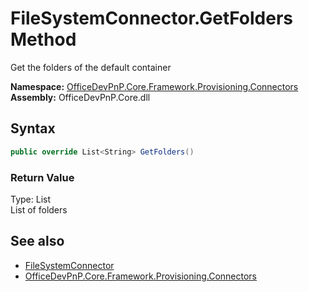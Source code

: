 # FileSystemConnector.GetFolders Method  
 Get the folders of the default container   

**Namespace:** [OfficeDevPnP.Core.Framework.Provisioning.Connectors](OfficeDevPnP.Core.Framework.Provisioning.Connectors.md)  
**Assembly:** OfficeDevPnP.Core.dll  
## Syntax
```C#
public override List<String> GetFolders()
```
### Return Value
Type: List<String>  
List of folders  


## See also
- [FileSystemConnector](OfficeDevPnP.Core.Framework.Provisioning.Connectors.FileSystemConnector.md) 
- [OfficeDevPnP.Core.Framework.Provisioning.Connectors](OfficeDevPnP.Core.Framework.Provisioning.Connectors.md) 
